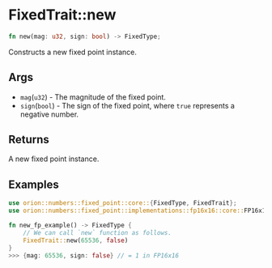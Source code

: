 # FixedTrait::new

```rust
fn new(mag: u32, sign: bool) -> FixedType;
```

Constructs a new fixed point instance.

## Args

* `mag`(`u32`) - The magnitude of the fixed point.
* `sign`(`bool`) - The sign of the fixed point, where `true` represents a negative number.

## Returns

A new fixed point instance.

## Examples

```rust
use orion::numbers::fixed_point::core::{FixedType, FixedTrait};
use orion::numbers::fixed_point::implementations::fp16x16::core::FP16x16Impl;

fn new_fp_example() -> FixedType {
    // We can call `new` function as follows. 
    FixedTrait::new(65536, false)
}
>>> {mag: 65536, sign: false} // = 1 in FP16x16
```
